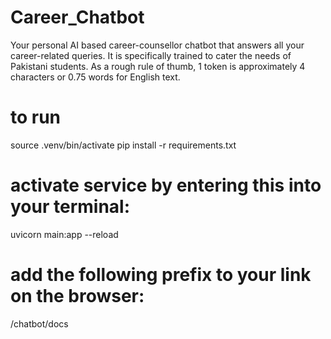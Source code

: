 # Career_Chatbot
 Your personal AI based career-counsellor chatbot that answers all your career-related queries. It is specifically trained to cater the needs of Pakistani students.
 As a rough rule of thumb, 1 token is approximately 4 characters or 0.75 words for English text.

 # to run
 source .venv/bin/activate
 pip install -r requirements.txt

 # activate service by entering this into your terminal:
uvicorn main:app --reload

# add the following prefix to your link on the browser:
/chatbot/docs